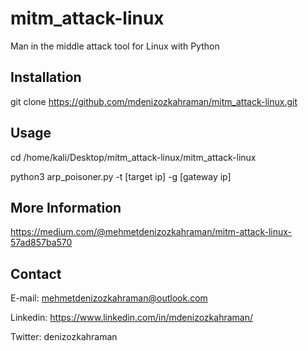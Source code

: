 # mitm_attack-linux
 Man in the middle attack tool for Linux with Python

## Installation
git clone https://github.com/mdenizozkahraman/mitm_attack-linux.git

## Usage
cd /home/kali/Desktop/mitm_attack-linux/mitm_attack-linux

python3 arp_poisoner.py -t [target ip] -g [gateway ip]

## More Information
https://medium.com/@mehmetdenizozkahraman/mitm-attack-linux-57ad857ba570

## Contact
E-mail: mehmetdenizozkahraman@outlook.com

Linkedin: https://www.linkedin.com/in/mdenizozkahraman/

Twitter: denizozkahraman

